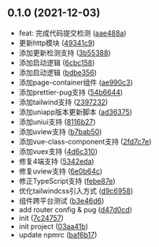 ## 0.1.0 (2021-12-03)

* feat: 完成代码提交检测 ([aae488a](https://github.com/gopowerteam/quickstart.uniapp-template/commit/aae488a))
* 更新http模块 ([49341c9](https://github.com/gopowerteam/quickstart.uniapp-template/commit/49341c9))
* 添加更新检测支持 ([3b55388](https://github.com/gopowerteam/quickstart.uniapp-template/commit/3b55388))
* 添加启动逻辑 ([6cbc158](https://github.com/gopowerteam/quickstart.uniapp-template/commit/6cbc158))
* 添加启动逻辑 ([bdbe356](https://github.com/gopowerteam/quickstart.uniapp-template/commit/bdbe356))
* 添加page-container组件 ([ae990c3](https://github.com/gopowerteam/quickstart.uniapp-template/commit/ae990c3))
* 添加prettier-pug支持 ([54b6644](https://github.com/gopowerteam/quickstart.uniapp-template/commit/54b6644))
* 添加tailwind支持 ([2397232](https://github.com/gopowerteam/quickstart.uniapp-template/commit/2397232))
* 添加uniapp版本更新脚本 ([ad36375](https://github.com/gopowerteam/quickstart.uniapp-template/commit/ad36375))
* 添加uniui支持 ([8116b27](https://github.com/gopowerteam/quickstart.uniapp-template/commit/8116b27))
* 添加uview支持 ([b7bab50](https://github.com/gopowerteam/quickstart.uniapp-template/commit/b7bab50))
* 添加vue-class-component支持 ([2fd7c7e](https://github.com/gopowerteam/quickstart.uniapp-template/commit/2fd7c7e))
* 添加vuex支持 ([4d6c310](https://github.com/gopowerteam/quickstart.uniapp-template/commit/4d6c310))
* 修复4端支持 ([5342eda](https://github.com/gopowerteam/quickstart.uniapp-template/commit/5342eda))
* 修复uview支持 ([6e0b64c](https://github.com/gopowerteam/quickstart.uniapp-template/commit/6e0b64c))
* 修正TypeScript支持 ([febe87e](https://github.com/gopowerteam/quickstart.uniapp-template/commit/febe87e))
* 优化tailwindcss引入方式 ([d9c6958](https://github.com/gopowerteam/quickstart.uniapp-template/commit/d9c6958))
* 组件跨平台测试 ([b3e46d6](https://github.com/gopowerteam/quickstart.uniapp-template/commit/b3e46d6))
* add router config & pug ([d47d0cd](https://github.com/gopowerteam/quickstart.uniapp-template/commit/d47d0cd))
* init ([7c24757](https://github.com/gopowerteam/quickstart.uniapp-template/commit/7c24757))
* init project ([03aa41b](https://github.com/gopowerteam/quickstart.uniapp-template/commit/03aa41b))
* update npmrc ([baf6b17](https://github.com/gopowerteam/quickstart.uniapp-template/commit/baf6b17))



